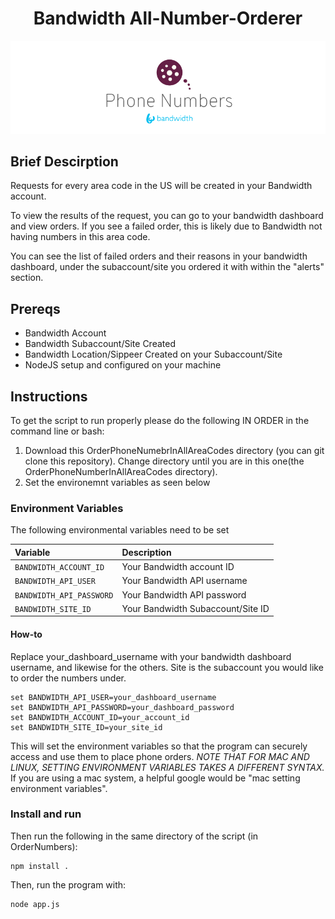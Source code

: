 <div align="center">

# Bandwidth All-Number-Orderer

![BW_all](../../.readme_images/BW_PhoneNumbers.png)
</div>

## Brief Descirption

Requests for every area code in the US will be created in your Bandwidth account.

To view the results of the request, you can go to your bandwidth dashboard and view orders.
If you see a failed order, this is likely due to Bandwidth not having numbers in this area code.

You can see the list of failed orders and their reasons in your bandwidth dashboard, under the subaccount/site you ordered it with within the "alerts" section.

## Prereqs

* Bandwidth Account
* Bandwidth Subaccount/Site Created
* Bandwidth Location/Sippeer Created on your Subaccount/Site
* NodeJS setup and configured on your machine

## Instructions

To get the script to run properly please do the following IN ORDER in the command line or bash:

1. Download this OrderPhoneNumebrInAllAreaCodes directory (you can git clone this repository). Change directory until you are in this one(the OrderPhoneNumberInAllAreaCodes directory).
2. Set the environemnt variables as seen below

### Environment Variables

The following environmental variables need to be set

| Variable                 | Description                        |
|:-------------------------|:-----------------------------------|
| `BANDWIDTH_ACCOUNT_ID`   | Your Bandwidth account ID          |
| `BANDWIDTH_API_USER`     | Your Bandwidth API username        |
| `BANDWIDTH_API_PASSWORD` | Your Bandwidth API password        |
| `BANDWIDTH_SITE_ID`      | Your Bandwidth Subaccount/Site ID  |

#### How-to

Replace your_dashboard_username with your bandwidth dashboard username, and likewise for the others.
Site is the subaccount you would like to order the numbers under.

```
set BANDWIDTH_API_USER=your_dashboard_username
set BANDWIDTH_API_PASSWORD=your_dashboard_password
set BANDWIDTH_ACCOUNT_ID=your_account_id
set BANDWIDTH_SITE_ID=your_site_id
```

This will set the environment variables so that the program can securely access and use them to place phone orders.
_NOTE THAT FOR MAC AND LINUX, SETTING ENVIRONMENT VARIABLES TAKES A DIFFERENT SYNTAX._
If you are using a mac system, a helpful google would be "mac setting environment variables".

### Install and run

Then run the following in the same directory of the script (in OrderNumbers):

```
npm install .
```

Then, run the program with:

```
node app.js
```
